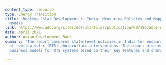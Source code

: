 ```yaml
---
content_type: resource
type: Energy Transition
title: 'Rooftop Solar Development in India: Measuring Policies and Mapping Business
  Models '
link: https://www.adb.org/sites/default/files/publication/697186/adbi-wp1256.pdf
date: April 2021
author: Asian Development Bank
summary: 'The report compares state-level policies in India for encouraging the adoption
  of rooftop solar (RTS) photovoltaic interventions. The report also examines prevailing
  business models for RTS systems based on their key features and characteristics. '

---
```

